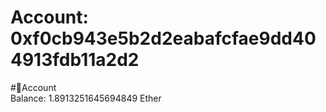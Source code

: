 
Account: 0xf0cb943e5b2d2eabafcfae9dd404913fdb11a2d2
===================================================
  
#📜Account  
Balance: 1.8913251645694849 Ether